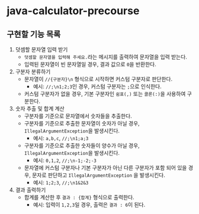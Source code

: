# java-calculator-precourse

## 구현할 기능 목록

1. 덧셈할 문자열 입력 받기
    - `덧셈할 문자열을 입력해 주세요.`라는 메시지를 출력하여 문자열을 입력 받는다.
    - 입력된 문자열이 빈 문자열일 경우, 결과 값으로 `0`을 반환한다.
2. 구분자 분류하기
    - 문자열이 `//{구분자}\n` 형식으로 시작하면 커스텀 구분자로 판단한다.
        - 예시: `//;\n1;2;3`인 경우, 커스텀 구분자는 `;`으로 인식한다.
    - 커스텀 구분자가 없을 경우, 기본 구분자인 `쉼표(,)` 또는 `콜론(:)`을 사용하여 구분한다.
3. 숫자 추출 및 합계 계산
    - 구분자를 기준으로 문자열에서 숫자들을 추출한다.
    - 구분자를 기준으로 추출한 문자열이 숫자가 아닐 경우, `IllegalArgumentException`을 발생시킨다.
        - 예시: `a,b,c`, `//;\n1;a;3`
    - 구분자를 기준으로 추출한 숫자들이 양수가 아닐 경우, `IllegalArgumentException`을 발생시킨다.
        - 예시: `0,1,2`, `//;\n-1;-2;-3`
    - 문자열에 커스텀 구분자나 기본 구분자가 아닌 다른 구분자가 포함 되어 있을 경우, 문자로 판단하고 `IllegalArgumentException` 을 발생시킨다.
        - 예시: `1;2;3`, `//;\n1&2&3`
4. 결과 출력하기
    - 합계를 계산한 후 `결과 : {합계}` 형식으로 출력한다.
        - 예시: 입력이 `1,2,3`일 경우, 출력은 `결과 : 6`이 된다.
